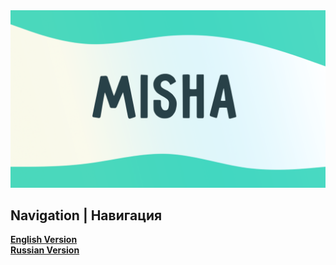 <img src="assets/MishaDesign.png" alt="banner" />

## Navigation | Навигация
**[English Version](README/README_EN.md)** <br>
**[Russian Version](README/README_RU.md)**

